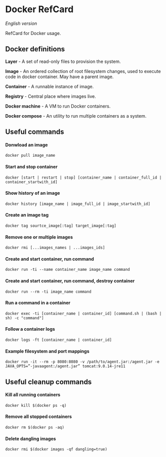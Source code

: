 
# Docker RefCard
*English version*

RefCard for Docker usage.

## Docker definitions

**Layer** - A set of read-only files to provision the system.

**Image** - An ordered collection of root filesystem changes, used to execute code in docker container. May have a parent image.

**Container** - A runnable instance of image.

**Registry** - Central place where images live.

**Docker machine** - A VM to run Docker containers.

**Docker compose** - An utility to run multiple containers as a system.

## Useful commands

#### Donwload an image
`docker pull image_name`

#### Start and stop container
`docker [start | restart | stop] [container_name | container_full_id | container_startwith_id]`

#### Show history of an image
`docker history [image_name | image_full_id | image_startwith_id]`

#### Create an image tag
`docker tag sourtce_image[:tag] target_image[:tag]`

#### Remove one or multiple images
`docker rmi [...images_names | ...images_ids]`

#### Create and start container, run command
`docker run -ti --name container_name image_name command`

#### Create and start container, run command, destroy container
`docker run --rm -ti image_name command`

#### Run a command in a container
`docker exec -ti [container_name | container_id] [command.sh | (bash | sh) -c "command"]`

#### Follow a container logs
`docker logs -ft [container_name | container_id]`

#### Example filesystem and port mappings
`docker run -it --rm -p 8080:8080 -v /path/to/agent.jar:/agent.jar -e JAVA_OPTS=”-javaagent:/agent.jar” tomcat:9.0.14-jre11`


## Useful cleanup commands

#### Kill all running containers
`docker kill $(docker ps -q)`

#### Remove all stopped containers
`docker rm $(docker ps -aq)`

#### Delete dangling images
`docker rmi $(docker images -qf dangling=true)`
